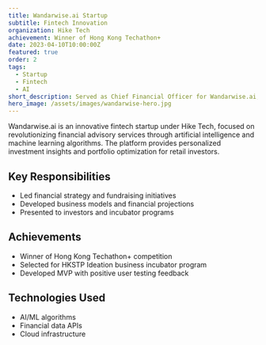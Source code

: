 ```yaml
---
title: Wandarwise.ai Startup
subtitle: Fintech Innovation
organization: Hike Tech
achievement: Winner of Hong Kong Techathon+
date: 2023-04-10T10:00:00Z
featured: true
order: 2
tags:
  - Startup
  - Fintech
  - AI
short_description: Served as Chief Financial Officer for Wandarwise.ai, an innovative fintech startup that won Hong Kong Techathon+ and participated in HKSTP Ideation business incubators.
hero_image: /assets/images/wandarwise-hero.jpg
---
```


Wandarwise.ai is an innovative fintech startup under Hike Tech, focused on revolutionizing financial advisory services through artificial intelligence and machine learning algorithms. The platform provides personalized investment insights and portfolio optimization for retail investors.

## Key Responsibilities
- Led financial strategy and fundraising initiatives
- Developed business models and financial projections
- Presented to investors and incubator programs

## Achievements
- Winner of Hong Kong Techathon+ competition
- Selected for HKSTP Ideation business incubator program
- Developed MVP with positive user testing feedback

## Technologies Used
- AI/ML algorithms
- Financial data APIs
- Cloud infrastructure
